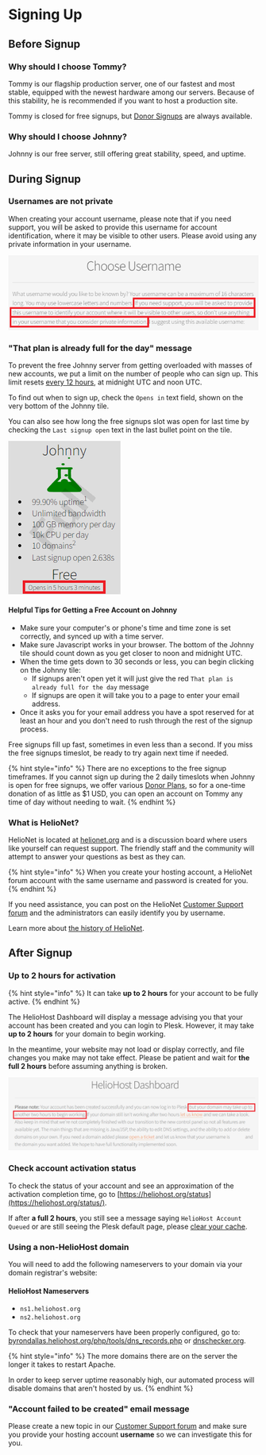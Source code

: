 # Signing Up

## Before Signup

### Why should I choose Tommy?

Tommy is our flagship production server, one of our fastest and most stable, equipped with the newest hardware among our servers. Because of this stability, he is recommended if you want to host a production site.

Tommy is closed for free signups, but [Donor Signups](https://heliohost.org/tommy/) are always available.

### Why should I choose Johnny?

Johnny is our free server, still offering great stability, speed, and uptime. 

## During Signup

### Usernames are not private

When creating your account username, please note that if you need support, you will be asked to provide this username for account identification, where it may be visible to other users. Please avoid using any private information in your username.

![](../.gitbook/assets/username-is-not-private.png)

### "That plan is already full for the day" message

To prevent the free Johnny server from getting overloaded with masses of new accounts, we put a limit on the number of people who can sign up. This limit resets [every 12 hours](https://helionet.org/index/topic/59660-midnight-and-noon/), at midnight UTC and noon UTC.

To find out when to sign up, check the `Opens in` text field, shown on the very bottom of the Johnny tile.  

You can also see how long the free signups slot was open for last time by checking the `Last signup open` text in the last bullet point on the tile.

![](../.gitbook/assets/johnny-signup-tile.png)

#### Helpful Tips for Getting a Free Account on Johnny

 * Make sure your computer's or phone's time and time zone is set correctly, and synced up with a time server.
 * Make sure Javascript works in your browser. The bottom of the Johnny tile should count down as you get closer to noon and midnight UTC.
 * When the time gets down to 30 seconds or less, you can begin clicking on the Johnny tile:
    * If signups aren't open yet it will just give the red `That plan is already full for the day` message
    * If signups are open it will take you to a page to enter your email address.
* Once it asks you for your email address you have a spot reserved for at least an hour and you don't need to rush through the rest of the signup process.  

Free signups fill up fast, sometimes in even less than a second. If you miss the free signups timeslot, be ready to try again next time if needed.  

{% hint style="info" %}
There are no exceptions to the free signup timeframes. If you cannot sign up during the 2 daily timeslots when Johnny is open for free signups, we offer various [Donor Plans](https://heliohost.org/tommy/), so for a one-time donation of as little as $1 USD, you can open an account on Tommy any time of day without needing to wait.
{% endhint %}

### What is HelioNet?

HelioNet is located at [helionet.org](https://helionet.org) and is a discussion board where users like yourself can request support. The friendly staff and the community will attempt to answer your questions as best as they can.

{% hint style="info" %}
When you create your hosting account, a HelioNet forum account with the same username and password is created for you. 
{% endhint %}

If you need assistance, you can post on the HelioNet [Customer Support forum](https://helionet.org/index/forum/45-customer-service/?do=add) and the administrators can easily identify you by username.

Learn more about [the history of HelioNet](https://wiki.helionet.org/hosting/helionet).

## After Signup

### Up to 2 hours for activation

{% hint style="info" %}
It can take **up to 2 hours** for your account to be fully active.
{% endhint %}

The HelioHost Dashboard will display a message advising you that your account has been created and you can login to Plesk. However, it may take **up to 2 hours** for your domain to begin working. 

In the meantime, your website may not load or display correctly, and file changes you make may not take effect. Please be patient and wait for **the full 2 hours** before assuming anything is broken.  

![](../.gitbook/assets/dashboard-up-to-2-hours.png)

### Check account activation status

To check the status of your account and see an approximation of the activation completion time, go to [https://heliohost.org/status](https://heliohost.org/status/).  

If after **a full 2 hours**, you still see a message saying `HelioHost Account Queued` or are still seeing the Plesk default page, please [clear your cache](../misc/clear-your-cache.md).

### Using a non-HelioHost domain

You will need to add the following nameservers to your domain via your domain registrar's website:

#### HelioHost Nameservers

* `ns1.heliohost.org`
* `ns2.heliohost.org`

To check that your nameservers have been properly configured, go to: [byrondallas.heliohost.org/php/tools/dns_records.php](http://byrondallas.heliohost.org/php/tools/dns_records.php) or [dnschecker.org](https://dnschecker.org/).

{% hint style="info" %}
The more domains there are on the server the longer it takes to restart Apache.  

In order to keep server uptime reasonably high, our automated process will disable domains that aren't hosted by us.
{% endhint %}

### "Account failed to be created" email message

Please create a new topic in our [Customer Support forum](https://helionet.org/index/forum/45-customer-service/?do=add) and make sure you provide your hosting account **username** so we can investigate this for you.